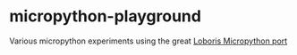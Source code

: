 # micropython-playground

Various micropython experiments using the great [Loboris Micropython port](https://github.com/loboris/MicroPython_ESP32_psRAM_LoBo)
